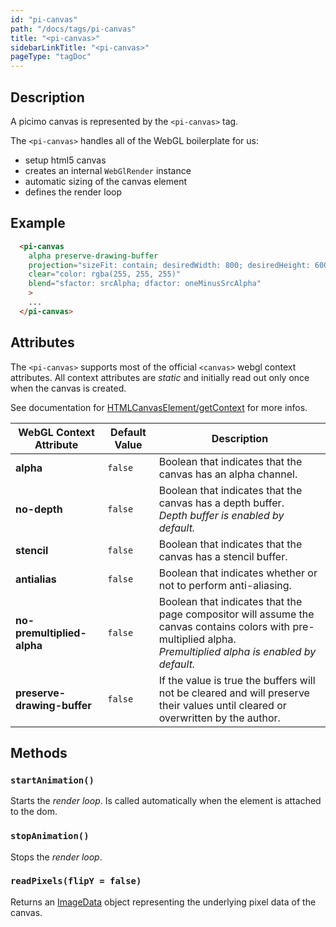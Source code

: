 ```yaml
---
id: "pi-canvas"
path: "/docs/tags/pi-canvas"
title: "<pi-canvas>"
sidebarLinkTitle: "<pi-canvas>"
pageType: "tagDoc"
---
```


## Description

A picimo canvas is represented by the `<pi-canvas>` tag.

The `<pi-canvas>` handles all of the WebGL boilerplate for us:

- setup html5 canvas
- creates an internal `WebGlRender` instance
- automatic sizing of the canvas element
- defines the render loop


## Example

```html
  <pi-canvas
    alpha preserve-drawing-buffer 
    projection="sizeFit: contain; desiredWidth: 800; desiredHeight: 600"
    clear="color: rgba(255, 255, 255)"
    blend="sfactor: srcAlpha; dfactor: oneMinusSrcAlpha"
    >
    ...
  </pi-canvas>
```


## Attributes

The `<pi-canvas>` supports most of the official `<canvas>` webgl context attributes.
All context attributes are *static* and initially read out only once when the canvas is created.

See documentation for [HTMLCanvasElement/getContext](https://developer.mozilla.org/en-US/docs/Web/API/HTMLCanvasElement/getContext) for more infos.

| WebGL Context Attribute | Default Value | Description |
|-------------------------|---------------|-------------|
| __alpha__ | `false` | Boolean that indicates that the canvas has an alpha channel. |
| __no-depth__ | `false` | Boolean that indicates that the canvas has a depth buffer.<br>*Depth buffer is enabled by default.* |
| __stencil__ | `false` | Boolean that indicates that the canvas has a stencil buffer. |
| __antialias__ | `false` | Boolean that indicates whether or not to perform anti-aliasing. |
| __no-premultiplied-alpha__ | `false` | Boolean that indicates that the page compositor will assume the canvas contains colors with pre-multiplied alpha.<br>*Premultiplied alpha is enabled by default.* |
| __preserve-drawing-buffer__ | `false` | If the value is true the buffers will not be cleared and will preserve their values until cleared or overwritten by the author. |


## Methods

### `startAnimation()`

Starts the *render loop*. Is called automatically when the element is attached to the dom.


### `stopAnimation()`

Stops the *render loop*.


### `readPixels(flipY = false)`

Returns an [ImageData](https://developer.mozilla.org/en-US/docs/Web/API/ImageData) object representing the underlying pixel data of the canvas.

